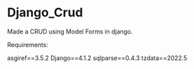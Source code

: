 # Django_Crud
Made a CRUD using Model Forms in django.

Requirements: 


asgiref==3.5.2
Django==4.1.2
sqlparse==0.4.3
tzdata==2022.5
